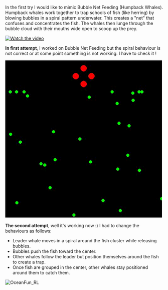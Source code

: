 In the first try I would like to mimic Bubble Net Feeding (Humpback Whales).
Humpback whales work together to trap schools of fish (like herring) by blowing bubbles in a spiral pattern underwater.
This creates a "net" that confuses and concentrates the fish.
The whales then lunge through the bubble cloud with their mouths wide open to scoop up the prey.

[![Watch the video](https://img.youtube.com/vi/e1Bc0Yp2A3A&ab_channel=MarineScienceServices/0.jpg)](https://www.youtube.com/watch?v=e1Bc0Yp2A3A&ab_channel=MarineScienceServices)

**In first attempt**, I worked on Bubble Net Feeding but the spiral behaviour is not correct or at some point something is not working. I have to check it !

![OceanFun_RL](bubble_net_simulation1.gif)

**The second attempt**, well it's working now :) 
I had to change the behaviours as follows:
  - Leader whale moves in a spiral around the fish cluster while releasing bubbles.
  - Bubbles push the fish toward the center.
  - Other whales follow the leader but position themselves around the fish to create a trap.
  - Once fish are grouped in the center, other whales stay positioned around them to catch them.

![OceanFun_RL](bubble_net_simulation2.gif)

